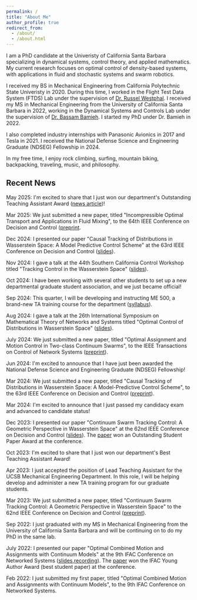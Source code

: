 ```yaml
---
permalink: /
title: "About Me"
author_profile: true
redirect_from: 
  - /about/
  - /about.html
---
```


I am a PhD candidate at the Univeristy of California Santa Barbara specializing in dynamical systems, control theory, and applied mathematics. My current research focuses on optimal control of density-based systems, with applications in fluid and stochastic systems and swarm robotics.

I received my BS in Mechanical Engineering from California Polytechnic State Univeristy in 2020. During this time, I worked in the Flight Test Data System (FTDS) Lab under the supervision of [Dr. Russel Westphal](https://me.calpoly.edu/faculty/rvwestph/). I received my MS in Mechanical Engineering from the University of California Santa Barbara in 2022, working in the Dynamical Systems and Controls Lab under the supervision of [Dr. Bassam Bamieh](https://sites.engineering.ucsb.edu/~bamieh/). I started my PhD under Dr. Bamieh in 2022.

I also completed industry internships with Panasonic Avionics in 2017 and Tesla in 2021. I received the National Defense Science and Engineering Graduate (NDSEG) Fellowship in 2024.

In my free time, I enjoy rock climbing, surfing, mountain biking, backpacking, traveling, music, and philosophy.



Recent News
------
May 2025: I'm excited to share that I just won our department's Outstanding Teaching Assistant Award ([news article](link))!

Mar 2025: We just submitted a new paper, titled "Incompressible Optimal Transport and Applications in Fluid Mixing", to the 64th IEEE Conference on Decision and Control ([preprint](https://arxiv.org/abs/2504.01109).

Dec 2024: I presented our paper "Causal Tracking of Distributions in Wasserstein Space: A Model Predictive Control Scheme" at the 63rd IEEE Conference on Decision and Control ([slides](../files/CDC_24_slides.pdf)).

Nov 2024: I gave a talk at the 44th Southern California Control Workshop titled "Tracking Control in the Wasserstein Space" ([slides](../files/SCC_F24.pdf)).

Oct 2024: I have been working with several other students to set up a new departmental graduate student association, and we just became official!

Sep 2024: This quarter, I will be developing and instructing ME 500, a brand-new TA training course for the department ([syllabus](../files/ME_500_Syllabus.pdf)).

Aug 2024: I gave a talk at the 26th International Symposium on Mathematical Theory of Networks and Systems titled "Optimal Control of Distributions in Wasserstein Space" ([slides](../files/MTNS_slides.pdf)).

July 2024: We just submitted a new paper, titled "Optimal Assignment and Motion Control in Two-class Continuum Swarms", to the IEEE Transactions on Control of Network Systems ([preprint](https://arxiv.org/abs/2407.18159)).

Jun 2024: I'm excited to announce that I have just been awarded the National Defense Science and Engineering Graduate (NDSEG) Fellowship!

Mar 2024: We just submitted a new paper, titled "Causal Tracking of Distributions in Wasserstein Space: A Model-Predictive Control Scheme", to the 63rd IEEE Conference on Decision and Control ([preprint](https://arxiv.org/abs/2403.15702)).

Mar 2024: I'm excited to announce that I just passed my candidacy exam and advanced to candidate status!

Dec 2023: I presented our paper "Continuum Swarm Tracking Control: A Geometric Perspective in Wasserstein Space" at the 62nd IEEE Conference on Decision and Control ([slides](../files/CDC_23_slides.pdf)). The [paper](https://ieeexplore.ieee.org/abstract/document/10384000) won an Outstanding Student Paper Award at the conference.

Oct 2023: I'm excited to share that I just won our department's Best Teaching Assistant Award!

Apr 2023: I just accepted the position of Lead Teaching Assistant for the UCSB Mechanical Engineering Department. In this role, I will be helping develop and administer a new TA training program for our graduate students.

Mar 2023: We just submitted a new paper, titled "Continuum Swarm Tracking Control: A Geometric Perspective in Wasserstein Space" to the 62nd IEEE Conference on Decision and Control ([preprint](https://arxiv.org/abs/2303.15638)).

Sep 2022: I just graduated with my MS in Mechanical Engineering from the University of California Santa Barbara and will be continuing on to do my PhD in the same lab.

July 2022: I presented our paper "Optimal Combined Motion and Assignments with Continuum Models" at the 9th IFAC Conference on Networked Systems ([slides](../files/NECSYS_slides.pdf),[recording](https://video.ethz.ch/events/2022/necsys/0aaec48f-46e8-423c-b84b-69c6fbf37f81.html)). The [paper](https://www.sciencedirect.com/science/article/pii/S240589632200636X) won the IFAC Young Author Award (best student paper) at the conference.

Feb 2022: I just submitted my first paper, titled "Optimal Combined Motion and Assignments with Continuum Models", to the 9th IFAC Conference on Networked Systems.


